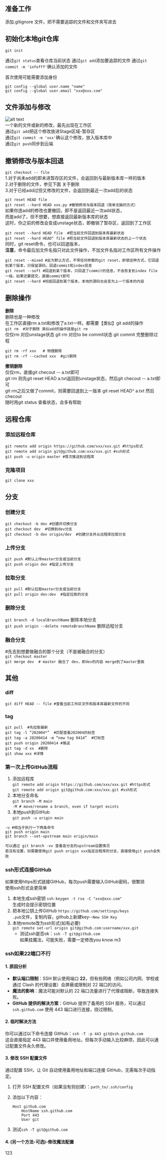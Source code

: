 ## 准备工作
添加.gitignore 文件，把不需要追踪的文件和文件夹写进去
## 初始化本地git仓库
`git init`

通过`git status`查看仓库当前状态
通过`git add`添加要追踪的文件
通过`git commit -m 'infofff'`确认添加的文件

首次使用可能需要添加身份
```
git config --global user.name "name"
git config --global user.email "xxx@xxx.com"
```
## 文件添加与修改
![alt text](Image-1.png)  
一个新的文件或新的修改，最先出现在工作区  
通过`git add`把这个修改放进Stage区域-暂存区  
通过`git commit -m 'xxx'`确认这个修改，放入版本库中  
通过`git push`同步到云端

## 撤销修改与版本回退
`git checkout -- file`  
1.对于尚未add的即未进暂存区的文件，会返回到与最新版本库一样的版本  
2.对于删除的文件，参见下面 关于删除  
3.对于已经add过但又修改的文件，会返回到最近一次add后的状态  

`git reset HEAD file `  
`git reset --hard HEAD xxx.py #撤销修改与版本回退（简单无脑的方式）`  
如果你连add的修改也要撤回，即不是返回最近一次add状态，    
而是add了，但不想要，想直接返回最新版本库的状态  
这时，你之前的修改会变成unstage状态，即撤销了暂存区，返回到了工作区  

`git reset --hard HEAD file  #把当前文件回退到版本库最新状态`  
`git reset --hard HEAD^ file #把当前文件回退到版本库最新状态的上一个状态`  
同时，git reset命令，也可以回退版本，  
**注意**，命令最后加文件名指只对此文件操作，不加文件名指对工作区所有文件操作
```
git reset --mixed #此为默认方式，不带任何参数的git reset，即使这种方式，它回退到某个版本，只保留源码，回退commit和index信息
git reset --soft #回退到某个版本，只回退了commit的信息，不会恢复到index file一级。如果还要提交，直接commit即可
git reset --hard #彻底回退到某个版本，本地的源码也会变为上一个版本的内容
```
## 删除操作
**删除**  
删除也是一种修改  
在工作区直接rm a.txt和修改了a.txt一样。都需要【类似】git add的操作  
`git rm  #对于删除 类似add的操作就是git rm`  
仅仅rm 对应unstage状态
git rm 对应to be commit状态
git commit 完整删除过程

```
git rm -rf xxx   # 物理删除
git rm -rf --cached xxx  #git删除
```

**撤销删除**  
仅仅rm，直接git checout -- a.txt即可  
git rm 则先git reset HEAD a.txt返回到unstage状态，然后git checout -- a.txt即可  
git rm之后又做了commit，则需要回退到上一版本 git reset HEAD^ a.txt 然后checout  
随时用git status 查看状态，会多有帮助

## 远程仓库
### 添加远程仓库

`git remote add origin https://github.com/xxx/xxx.git #https形式  `  
`git remote add origin git@github.com:xxx/xxx.git #ssh形式  `  
`git push -u origin master #首次推送到远程库`

### 克隆项目
`git clone xxx`

## 分支
### 创建分支
`git checkout -b dev #创建并切换分支`  
`git checkout dev  #切换到dev分支`  
`git checkout -b dev origin/dev  #创建分支并从远程库拉取分支`

### 上传分支
`git push #默认上传master分支或当前分支`  
`git push origin dev #指定上传分支`

### 拉取分支
`git pull #默认拉取master分支或当前分支`  
`git pull origin dev:dev  #指定拉取的分支`

### 删除分支
`git branch -d localBranchName` 删除本地分支  
`git push origin --delete remoteBranchName` 删除远程分支

### 融合分支
#先去到想要做融合的那个分支（不是被融合的分支）  
`git checkout master`  
`git merge dev  # master 融合了 dev，即dev的内容 merge到了master里面`

## 其他
### diff
`git diff HEAD -- file #查看当前工作区文件和版本库最新文件的不同`

### tag
```
git pull  #先拉取最新
git tag -l “202004*”  #匹配查看202004的标签
git tag -a 20200414 -m “new tag 0414”  #打标签
git push origin 20200414 #推送
git tag -d xx  #删除
git show xxx #详情
```

### 第一次上传GitHub流程
1. 添加远程库  
`git remote add origin https://github.com/xxx/xxx.git #https形式  `  
`git remote add origin git@github.com:xxx/xxx.git #ssh形式  `
2. 本地分支命名  
`git branch -M main`  
`-M # move/rename a branch, even if target exists`
3. 本地push到GitHub  
`git push -u origin main`   
```
-u #相当于执行一下两条命令
git push origin main
git branch --set-upstream main origin/main

可以通过 git branch -vv 查看各分支的upstream设置情况
若没有设置，则需要使用git push origin xxx指定远程库的分支，直接使用git push会失败
```

### ssh形式连接GitHub
如果使用https形式链接GitHub，每次push需要输入GitHub密码，很繁琐  
使用ssh形式会更简单
1. 本地生成ssh密钥
`ssh-keygen -t rsa -C "xxx@xxx.com"`  
生成时会提示密钥位置
2. 把本地公钥上传GitHub
`https://github.com/settings/keys`  
`.pub`文件，复制内容，github上新建key--`New SSH Key`
3. 本地remote改为ssh形式(如有必要)  
`git remote set-url origin git@github.com:username/xxx.git`  
    - 测试ssh是否ok：`ssh -T git@github.com`  
    如果挂魔法，可能失败，需要一定修改you know m3

### ssh如果22端口不行
#### **1. 原因分析**
- **默认端口限制**：SSH 默认使用端口 **22**，但有些网络（例如公司内网、学校或通过 Clash 的代理设置）会屏蔽或限制对 22 端口的访问。
- **魔法的影响**：魔法可能对默认的 22 端口流量进行了代理或阻断，导致连接失败。
- **GitHub 提供的解决方案**：GitHub 提供了备用的 SSH 服务，可以通过 `ssh.github.com` 使用 443 端口进行连接，绕过限制。
#### **2. 临时解决方法**
你可以通过以下命令连接 GitHub：`ssh -T -p 443 git@ssh.github.com`  
这会直接指定 443 端口并使用备用地址。但每次手动输入比较麻烦，因此可以通过配置文件永久修改。
#### **3. 修改 SSH 配置文件**
通过配置 SSH，让 Git 自动使用备用地址和端口连接 GitHub，无需每次手动指定。
1. 打开 SSH 配置文件（如果没有则创建）：`path_to/.ssh/config`
2. 添加以下内容：
   ```text
   Host github.com
       HostName ssh.github.com
       Port 443
       User git
    ```

3. 测试`ssh -T git@github.com`  


#### **4. (另一个方法-可选)-修改魔法配置**
123
